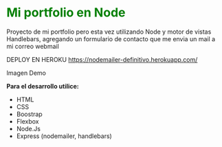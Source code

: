 <h1 style="color:green">Mi portfolio en Node</h1>

Proyecto de mi portfolio pero esta vez utilizando Node y motor de vistas Handlebars, agregando un formulario de contacto que me envia un mail a mi correo webmail


DEPLOY EN HEROKU https://nodemailer-definitivo.herokuapp.com/

Imagen Demo
<img src=""></img>

**Para el desarrollo utilice:**
<ul>
<li>HTML</li>
<li>CSS</li>
<li>Boostrap</li>
<li>Flexbox</li>
<li>Node.Js</li>
<li>Express (nodemailer, handlebars)</li> 
</ul>


